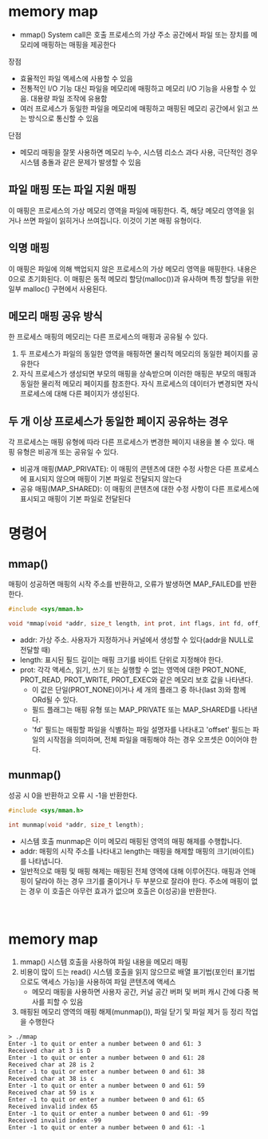 # memory map
- mmap() System call은 호출 프로세스의 가상 주소 공간에서 파일 또는 장치를 메모리에 매핑하는 매핑을 제공한다

장점
- 효율적인 파일 엑세스에 사용할 수 있음
- 전통적인 I/O 기능 대신 파일을 메모리에 매핑하고 메모리 I/O 기능을 사용할 수 있음. 대용량 파일 조작에 유용함
- 여러 프로세스가 동일한 파일을 메모리에 매핑하고 매핑된 메모리 공간에서 읽고 쓰는 방식으로 통신할 수 있음

단점 
- 메모리 매핑을 잘못 사용하면 메모리 누수, 시스템 리소스 과다 사용, 극단적인 경우 시스템 충돌과 같은 문제가 발생할 수 있음

## 파일 매핑 또는 파일 지원 매핑 
이 매핑은 프로세스의 가상 메모리 영역을 파일에 매핑한다. 즉, 해당 메모리 영역을 읽거나 쓰면 파일이 읽히거나 쓰여집니다. 이것이 기본 매핑 유형이다.

## 익명 매핑 
이 매핑은 파일에 의해 백업되지 않은 프로세스의 가상 메모리 영역을 매핑한다. 내용은 0으로 초기화된다. 이 매핑은 동적 메모리 할당(malloc())과 유사하며 특정 할당을 위한 일부 malloc() 구현에서 사용된다.

## 메모리 매핑 공유 방식 
한 프로세스 매핑의 메모리는 다른 프로세스의 매핑과 공유될 수 있다. 
1. 두 프로세스가 파일의 동일한 영역을 매핑하면 물리적 메모리의 동일한 페이지를 공유한다
2. 자식 프로세스가 생성되면 부모의 매핑을 상속받으며 이러한 매핑은 부모의 매핑과 동일한 물리적 메모리 페이지를 참조한다. 자식 프로세스의 데이터가 변경되면 자식 프로세스에 대해 다른 페이지가 생성된다.

## 두 개 이상 프로세스가 동일한 페이지 공유하는 경우 
각 프로세스는 매핑 유형에 따라 다른 프로세스가 변경한 페이지 내용을 볼 수 있다. 매핑 유형은 비공개 또는 공유일 수 있다.
- 비공개 매핑(MAP_PRIVATE): 이 매핑의 콘텐츠에 대한 수정 사항은 다른 프로세스에 표시되지 않으며 매핑이 기본 파일로 전달되지 않는다
- 공유 매핑(MAP_SHARED): 이 매핑의 콘텐츠에 대한 수정 사항이 다른 프로세스에 표시되고 매핑이 기본 파일로 전달된다

# 명령어
## mmap()
매핑이 성공하면 매핑의 시작 주소를 반환하고, 오류가 발생하면 MAP_FAILED를 반환한다.
```c
#include <sys/mman.h>

void *mmap(void *addr, size_t length, int prot, int flags, int fd, off_t offset);
```
- addr: 가상 주소. 사용자가 지정하거나 커널에서 생성할 수 있다(addr을 NULL로 전달할 때)
- length: 표시된 필드 길이는 매핑 크기를 바이트 단위로 지정해야 한다. 
- prot: 각각 액세스, 읽기, 쓰기 또는 실행할 수 없는 영역에 대한 PROT_NONE, PROT_READ, PROT_WRITE, PROT_EXEC와 같은 메모리 보호 값을 나타낸다. 
    - 이 값은 단일(PROT_NONE)이거나 세 개의 플래그 중 하나(last 3)와 함께 ORd될 수 있다. 
    - 필드 플래그는 매핑 유형 또는 MAP_PRIVATE 또는 MAP_SHARED를 나타낸다. 
    - 'fd' 필드는 매핑할 파일을 식별하는 파일 설명자를 나타내고 'offset' 필드는 파일의 시작점을 의미하며, 전체 파일을 매핑해야 하는 경우 오프셋은 0이어야 한다.

## munmap()
성공 시 0을 반환하고 오류 시 -1을 반환한다.
```c
#include <sys/mman.h>

int munmap(void *addr, size_t length);
```
- 시스템 호출 munmap은 이미 메모리 매핑된 영역의 매핑 해제를 수행합니다. 
- addr: 매핑의 시작 주소를 나타내고 length는 매핑을 해제할 매핑의 크기(바이트)를 나타냅니다. 
- 일반적으로 매핑 및 매핑 해제는 매핑된 전체 영역에 대해 이루어진다. 매핑과 언매핑이 달라야 하는 경우 크기를 줄이거나 두 부분으로 잘라야 한다. 주소에 매핑이 없는 경우 이 호출은 아무런 효과가 없으며 호출은 0(성공)을 반환한다.


<br>

# memory map 
1. mmap() 시스템 호출을 사용하여 파일 내용을 메모리 매핑
2. 비용이 많이 드는 read() 시스템 호출을 읽지 않으므로 배열 표기법(포인터 표기법으로도 액세스 가능)을 사용하여 파일 콘텐츠에 액세스 
    - 메모리 매핑을 사용하면 사용자 공간, 커널 공간 버퍼 및 버퍼 캐시 간에 다중 복사를 피할 수 있음
3. 매핑된 메모리 영역의 매핑 해제(munmap()), 파일 닫기 및 파일 제거 등 정리 작업을 수행한다
```
> ./mmap
Enter -1 to quit or enter a number between 0 and 61: 3
Received char at 3 is D
Enter -1 to quit or enter a number between 0 and 61: 28
Received char at 28 is 2
Enter -1 to quit or enter a number between 0 and 61: 38
Received char at 38 is c
Enter -1 to quit or enter a number between 0 and 61: 59
Received char at 59 is x
Enter -1 to quit or enter a number between 0 and 61: 65
Received invalid index 65
Enter -1 to quit or enter a number between 0 and 61: -99
Received invalid index -99
Enter -1 to quit or enter a number between 0 and 61: -1
```